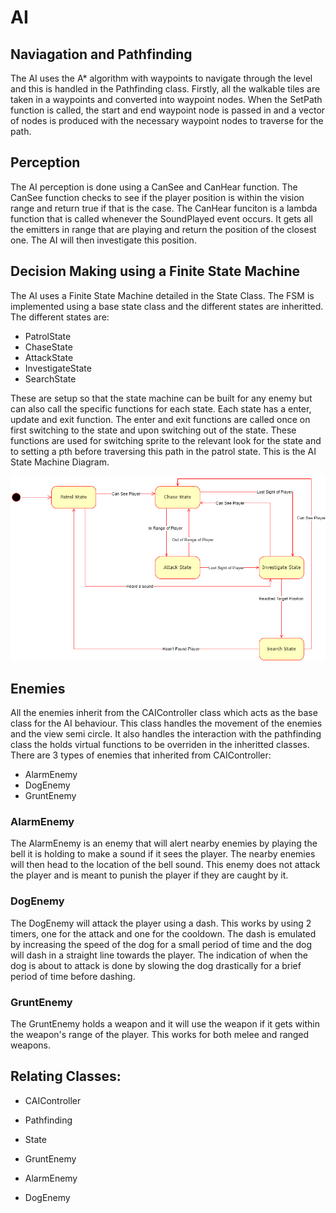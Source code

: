 # AI

## Naviagation and Pathfinding

The AI uses the A* algorithm with waypoints to navigate through the level and this is handled in the Pathfinding class. 
Firstly, all the walkable tiles are taken in a waypoints and converted into waypoint nodes. 
When the SetPath function is called, the start and end waypoint node is passed in and a vector of nodes is produced with the necessary waypoint nodes to traverse for the path.

## Perception

The AI perception is done using a CanSee and CanHear function.
The CanSee function checks to see if the player position is within the vision range and return true if that is the case.
The CanHear funciton is a lambda function that is called whenever the SoundPlayed event occurs.
It gets all the emitters in range that are playing and return the position of the closest one.
The AI will then investigate this position. 

## Decision Making using a Finite State Machine

The AI uses a Finite State Machine detailed in the State Class.
The FSM is implemented using a base state class and the different states are inheritted.
The different states are:
-   PatrolState
-   ChaseState
-   AttackState
-   InvestigateState
-   SearchState

These are setup so that the state machine can be built for any enemy but can also call the specific functions for each state.
Each state has a enter, update and exit function. The enter and exit functions are called once on first switching to the state and upon switching out of the state.
These functions are used for switching sprite to the relevant look for the state and to setting a pth before traversing this path in the patrol state.
This is the AI State Machine Diagram.

![The Diagram](/Doxygen/Images/AIStateMachineDiagram.png)

## Enemies

All the enemies inherit from the CAIController class which acts as the base class for the AI behaviour.
This class handles the movement of the enemies and the view semi circle. 
It also handles the interaction with the pathfinding class the holds virtual functions to be overriden in the inheritted classes.
There are 3 types of enemies that inherited from CAIController:
-   AlarmEnemy
-   DogEnemy
-   GruntEnemy

### AlarmEnemy

The AlarmEnemy is an enemy that will alert nearby enemies by playing the bell it is holding to make a sound if it sees the player.
The nearby enemies will then head to the location of the bell sound.
This enemy does not attack the player and is meant to punish the player if they are caught by it.

### DogEnemy

The DogEnemy will attack the player using a dash.
This works by using 2 timers, one for the attack and one for the cooldown.
The dash is emulated by increasing the speed of the dog for a small period of time and the dog will dash in a straight line towards the player.
The indication of when the dog is about to attack is done by slowing the dog drastically for a brief period of time before dashing.

### GruntEnemy

The GruntEnemy holds a weapon and it will use the weapon if it gets within the weapon's range of the player.
This works for both melee and ranged weapons.

## Relating Classes:

-   CAIController
-   Pathfinding
-   State

-   GruntEnemy
-   AlarmEnemy
-   DogEnemy